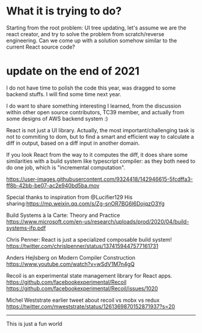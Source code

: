 # What it is trying to do?

Starting from the root problem: UI tree updating, let's assume we are the react creator, and try to solve the problem from scratch/reverse engineering.
Can we come up with a solution somehow similar to the current React source code?


# update on the end of 2021
I do not have time to polish the code this year, was dragged to some backend stuffs. I will find some time next year.

I do want to share something interesting I learned, from the discussion within other open source contributors, TC39 member, and actually from some designs of AWS backend system :) 

React is not just a UI library. Actually, the most important/challenging task is not to commiting to dom, but to find a smart and efficient way to calculate a diff in output, based on a diff input in another domain.

If you look React from the way to it computes the diff, it does share some similarities with a build system like typescript compiler: as they both need to do one job, which is "incremental computation".


https://user-images.githubusercontent.com/9324418/142946615-5fcdffa3-ff8b-42bb-be07-ac2e940bd5ba.mov

Special thanks to inspiration from @Lucifier129
His sharing:https://mp.weixin.qq.com/s/Zg-snOR7BG6l6DojqzO3Yg

Build Systems à la Carte: Theory and Practice
https://www.microsoft.com/en-us/research/uploads/prod/2020/04/build-systems-jfp.pdf

Chris Penner: React is just a specialized composable build system!
https://twitter.com/chrislpenner/status/1374159447577161731

Anders Hejlsberg on Modern Compiler Construction
https://www.youtube.com/watch?v=wSdV1M7n4gQ

Recoil is an experimental state management library for React apps.
https://github.com/facebookexperimental/Recoil
https://github.com/facebookexperimental/Recoil/issues/1020

Michel Weststrate earlier tweet about recoil vs mobx vs redux
https://twitter.com/mweststrate/status/1261369870152871937?s=20

---

This is just a fun world
